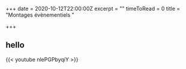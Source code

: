 +++
date = 2020-10-12T22:00:00Z
excerpt = ""
timeToRead = 0
title = "Montages évènementiels "

+++

## hello

{{< youtube nlePGPbyqiY >}}
